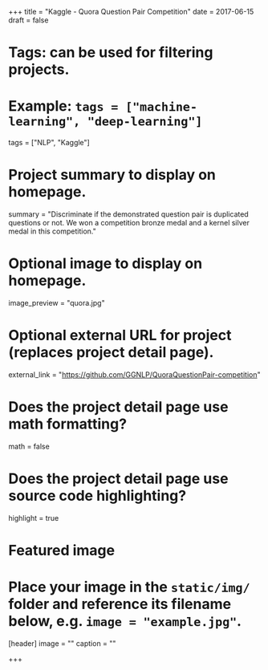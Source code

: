 +++
title = "Kaggle - Quora Question Pair Competition"
date = 2017-06-15
draft = false

# Tags: can be used for filtering projects.
# Example: `tags = ["machine-learning", "deep-learning"]`
tags = ["NLP", "Kaggle"]

# Project summary to display on homepage.
summary = "Discriminate if the demonstrated question pair is duplicated questions or not. We won a competition bronze medal and a kernel silver medal in this competition."

# Optional image to display on homepage.
image_preview = "quora.jpg"

# Optional external URL for project (replaces project detail page).
external_link = "https://github.com/GGNLP/QuoraQuestionPair-competition"

# Does the project detail page use math formatting?
math = false

# Does the project detail page use source code highlighting?
highlight = true

# Featured image
# Place your image in the `static/img/` folder and reference its filename below, e.g. `image = "example.jpg"`.
[header]
image = ""
caption = ""

+++
